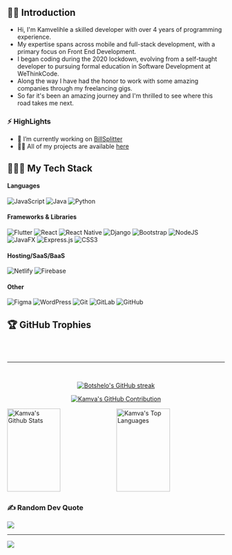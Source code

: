 ## 🖖🏾 Introduction

- Hi, I'm Kamvelihle a skilled developer with over 4 years of programming experience.
- My expertise spans across mobile and full-stack development, with a primary focus on Front End Development.
- I began coding during the 2020 lockdown, evolving from a self-taught developer to pursuing formal education in Software Development at WeThinkCode. 
- Along the way I have had the honor to work with some amazing companies through my freelancing gigs.
- So far it's been an amazing journey and I'm thrilled to see where this road takes me next.

### ⚡ HighLights
- 🔭 I’m currently working on <a target="_blank" href="https://github.com/Kamva-pro/BillSplitter.git">BillSplitter</a>
- 👨‍💻 All of my projects are available <a target="_blank" href="https://Kamva-pro.github.io/kamvelihle-portfolio">here</a>

## 👨🏾‍💻 My Tech Stack

#### Languages
![JavaScript](https://img.shields.io/badge/javascript-%23323330.svg?style=for-the-badge&logo=javascript&logoColor=%23F7DF1E)
![Java](https://img.shields.io/badge/java-%23ED8B00.svg?style=for-the-badge&logo=openjdk&logoColor=white)
![Python](https://img.shields.io/badge/python-3670A0?style=for-the-badge&logo=python&logoColor=ffdd54)

#### Frameworks & Libraries
![Flutter](https://img.shields.io/badge/Flutter-%2302569B.svg?style=for-the-badge&logo=Flutter&logoColor=white)
![React](https://img.shields.io/badge/react-%2320232a.svg?style=for-the-badge&logo=react&logoColor=%2361DAFB)
![React Native](https://img.shields.io/badge/react_native-%2320232a.svg?style=for-the-badge&logo=react&logoColor=%2361DAFB)
![Django](https://img.shields.io/badge/django-%23092E20.svg?style=for-the-badge&logo=django&logoColor=white)
![Bootstrap](https://img.shields.io/badge/bootstrap-%238511FA.svg?style=for-the-badge&logo=bootstrap&logoColor=white) 
![NodeJS](https://img.shields.io/badge/node.js-6DA55F?style=for-the-badge&logo=node.js&logoColor=white) 
![JavaFX](https://img.shields.io/badge/javafx-%23FF0000.svg?style=for-the-badge&logo=javafx&logoColor=white)
![Express.js](https://img.shields.io/badge/express.js-%23404d59.svg?style=for-the-badge&logo=express&logoColor=%2361DAFB)
![CSS3](https://img.shields.io/badge/css3-%231572B6.svg?style=for-the-badge&logo=css3&logoColor=white)


#### Hosting/SaaS/BaaS
![Netlify](https://img.shields.io/badge/netlify-%23000000.svg?style=for-the-badge&logo=netlify&logoColor=#00C7B7)
![Firebase](https://img.shields.io/badge/firebase-%23039BE5.svg?style=for-the-badge&logo=firebase)

#### Other
![Figma](https://img.shields.io/badge/figma-%23F24E1E.svg?style=for-the-badge&logo=figma&logoColor=white)
![WordPress](https://img.shields.io/badge/WordPress-%23117AC9.svg?style=for-the-badge&logo=WordPress&logoColor=white)
![Git](https://img.shields.io/badge/git-%23F05033.svg?style=for-the-badge&logo=git&logoColor=white)
![GitLab](https://img.shields.io/badge/gitlab-%23181717.svg?style=for-the-badge&logo=gitlab&logoColor=white) 
![GitHub](https://img.shields.io/badge/github-%23121011.svg?style=for-the-badge&logo=github&logoColor=white) 


## 🏆 GitHub Trophies
<!--![](https://github-profile-trophy.vercel.app/?username=kamva-pro&theme=github_dark_dimmed&no-frame=false&no-bg=true&margin-w=4) -->

<br/>
<br/>
<hr/>
<br/>

<p align="center">
  <a href="https://github.com/Kamva-pro">
    <img src="https://github-readme-streak-stats.herokuapp.com/?user=Kamva-pro&theme=radical&border=7F3FBF&background=0D1117" alt="Botshelo's GitHub streak"/>
  </a>
</p>

<p align="center">
  <a href="https://github.com/Kamva-pro">
    <img src="https://github-profile-summary-cards.vercel.app/api/cards/profile-details?username=Kamva-pro&theme=radical" alt="Kamva's GitHub Contribution"/>
  </a>
</p>

<a> 
    <a href="https://github.com/Kamva-pro"><img alt="Kamva's Github Stats" src="https://denvercoder1-github-readme-stats.vercel.app/api?username=Kamva-pro&show_icons=true&count_private=true&theme=react&border_color=7F3FBF&bg_color=0D1117&title_color=F85D7F&icon_color=F8D866" height="192px" width="49.5%"/></a>
  <a href="https://github.com/alsiam"><img alt="Kamva's Top Languages" src="https://denvercoder1-github-readme-stats.vercel.app/api/top-langs/?username=Kamva-pro&langs_count=8&layout=compact&theme=react&border_color=7F3FBF&bg_color=0D1117&title_color=F85D7F&icon_color=F8D866" height="192px" width="49.5%"/></a>
  <br/>
</a>


### ✍️ Random Dev Quote
![](https://quotes-github-readme.vercel.app/api?type=horizontal&theme=radical)

---
[![](https://visitcount.itsvg.in/api?id=kamva-pro&icon=0&color=0)](https://visitcount.itsvg.in)


<!-- Proudly created with GPRM ( https://gprm.itsvg.in ) -->
